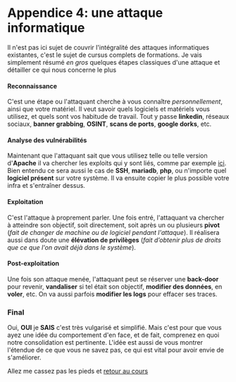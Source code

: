 # Appendice 4: une attaque informatique
Il n'est pas ici sujet de couvrir l'intégralité des attaques informatiques existantes, c'est le sujet de cursus complets de formations. Je vais simplement résumé _en gros_ quelques étapes classiques d'une attaque et détailler ce qui nous concerne le plus

#### Reconnaissance
C'est une étape ou l'attaquant cherche à vous connaître _personnellement_, ainsi que votre matériel. Il veut savoir quels logiciels et matériels vous utilisez, et quels sont vos habitude de travail. Tout y passe **linkedin**, réseaux sociaux, **banner grabbing**, **OSINT**, **scans de ports**, **google dorks**, etc.

#### Analyse des vulnérabilités
Maintenant que l'attaquant sait que vous utilisez telle ou telle version d'**Apache** il va chercher les exploits qui y sont liés, comme par exemple [ici](https://www.cve.org/CVERecord?id=CVE-2025-54090). Bien entendu ce sera aussi le cas de **SSH**, **mariadb**, **php**, ou n'importe quel **logiciel présent** sur votre système. Il va ensuite copier le plus possible votre infra et s'entraîner dessus.

#### Exploitation
C'est l'attaque à proprement parler. Une fois entré, l'attaquant va chercher à atteindre son objectif, soit directement, soit après un ou plusieurs **pivot** (_fait de changer de machine ou de logiciel pendant l'attaque_). Il réalisera aussi dans doute une **élévation de privilèges** (_fait d’obtenir plus de droits que ce que l'on avait déjà dans le système_).

#### Post-exploitation
Une fois son attaque menée, l'attaquant peut se réserver une **back-door** pour revenir, **vandaliser** si tel était son objectif, **modifier des données**, en **voler**, etc. On va aussi parfois **modifier les logs** pour effacer ses traces.

### Final
Oui, **OUI** je **SAIS** c'est très vulgarisé et simplifié. Mais c'est pour que vous ayez une idée du comportement d'en face, et de fait, comprenez en quoi notre consolidation est pertinente. L'idée est aussi de vous montrer l'étendue de ce que vous ne savez pas, ce qui est vital pour avoir envie de s'améliorer.

Allez me cassez pas les pieds et [retour au cours](./CoursApache/Chapitres/06-Consolidation.md)